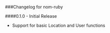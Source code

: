 ###Changelog for nom-ruby

####0.1.0 - Initial Release
- Support for basic Location and User functions

